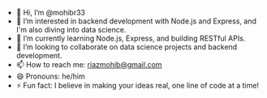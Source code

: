 - 👋 Hi, I’m @mohibr33
- 👀 I’m interested in backend development with Node.js and Express, and I'm also diving into data science.
- 🌱 I’m currently learning Node.js, Express, and building RESTful APIs.
- 💞️ I’m looking to collaborate on data science projects and backend development.
- 📫 How to reach me: riazmohib@gmail.com
- 😄 Pronouns: he/him
- ⚡ Fun fact: I believe in making your ideas real, one line of code at a time!

<!---
mohibr33/mohibr33 is a ✨ special ✨ repository because its `README.md` (this file) appears on your GitHub profile.
You can click the Preview link to take a look at your changes.
--->
